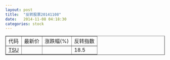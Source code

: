 ```yaml
---
layout: post
title:  "反转股票20141108"
date:   2014-11-08 04:18:30
categories: stock
---
```


<script type="text/javascript">
var stockList = []
stockList.push('gb_tsu');
</script>

<table border="1">
 <tr>
 <td>代码</td>
  <td>最新价</td>
  <td>涨跌幅(%)</td>
 <td>反转指数</td>
</tr>
  <tr id="tsu"><td><a href="http://stock.finance.sina.com.cn/usstock/quotes/TSU.html" target="_blank">TSU</a></td><td></td><td></td><td>18.5</td></tr>
</table>
